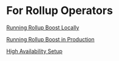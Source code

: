 # For Rollup Operators

[Running Rollup Boost Locally](./local.md)

[Running Rollup Boost in Production](./production.md)

[High Availability Setup](./ha-setup.md)